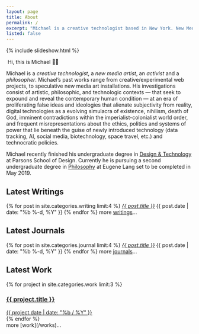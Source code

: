 ```yaml
---
layout: page
title: About
permalink: /
excerpt: "Michael is a creative technologist based in New York. New Media Art | Installations | Philosophy."
listed: false
---
```


{% include slideshow.html %}

<p><img src="/images/head.jpg" id="portrait" alt="" /> Hi, this is Michael 👋🏼</p>

Michael is a *creative technologist*, a *new media artist*, an *activist* and a *philosopher*. Michael’s past works range from creative/experimental web projects, to speculative new media art installations. His investigations consist of artistic, philosophic, and technologic contexts — that seek to expound and reveal the contemporary human condition — at an era of proliferating false ideas and ideologies that alienate subjectivity from reality, digital technologies as a evolving simulacra of existence, nihilism, death of God, imminent contradictions within the imperialist-colonialist world order, and frequent misrepresentations about the ethics, politics and systems of power that lie beneath the guise of newly introduced technology (data tracking, AI, social media, biotechnology, space travel, etc.) and technocratic policies.

Michael recently finished his undergraduate degree in [Design & Technology](http://www.newschool.edu/parsons/bfa-design-technology/) at Parsons School of Design. Currently he is pursuing a second undergraduate degree in [Philosophy](http://www.newschool.edu/lang/philosophy/) at Eugene Lang set to be completed in May 2019.

<!--
His other skills also entail creative coding using JavaScript, WebGL, [openFrameworks](http://openframeworks.cc/), and [Processing](https://processing.org/); as well as [3d animation](/project/infrastructural-utopia-tower), sound effect & [music production](https://soundcloud.com/mixania), and [photography](https://www.flickr.com/photos/mixania). He also enjoys reflecting through [writing](/writing) and [journaling](/journals) every once in a while.
-->

## Latest Writings
{% for post in site.categories.writing limit:4  %}
  <i class="post-list-title"><a href="{{ post.url | prepend: site.baseurl }}">{{ post.title }}</a></i>
  <span class="post-meta">{{ post.date | date: "%b %-d, %Y" }}</span>
{% endfor %}
more [writings](/writing)...

## Latest Journals
{% for post in site.categories.journal limit:4  %}
  <i class="post-list-title"><a href="{{ post.url | prepend: site.baseurl }}">{{ post.title }}</a></i>
  <span class="post-meta">{{ post.date | date: "%b %-d, %Y" }}</span>
{% endfor %}
more [journals](/journals)...

## Latest Work
<div class="container">
	{% for project in site.categories.work limit:3 %}
		<a href="{{ project.url | prepend: site.baseurl }}">
			<div class="tile" style="background-image: url('{{ project.image }}');">
				<div class="tile-wrapper">
					<h3>{{ project.title }}</h3>
					<span class="post-meta">{{ project.date | date: "%b / %Y" }}</span>
					<!-- <span class="post-medium">{{ project.medium}}</span> -->
				</div>
			</div>
		</a>
	{% endfor %}
</div>
more [work](/works)...
